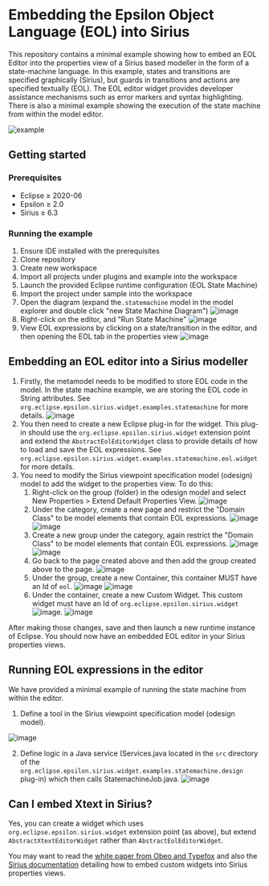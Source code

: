 # Embedding the Epsilon Object Language (EOL) into Sirius

This repository contains a minimal example showing how to embed an EOL Editor into the properties view of a Sirius based modeller in the form of a state-machine language. In this example, states and transitions are specified graphically (Sirius), but guards in transitions and actions are specified textually (EOL). The EOL editor widget provides developer assistance mechanisms such as error markers and syntax highlighting. There is also a minimal example showing the execution of the state machine from within the model editor.

![example](https://user-images.githubusercontent.com/10147329/127321717-b0427f2c-c1da-4ccf-867c-3c25528f11e3.gif)

## Getting started

### Prerequisites
- Eclipse ≥ 2020-06
- Epsilon ≥ 2.0
- Sirius ≥ 6.3

### Running the example

1. Ensure IDE installed with the prerequisites
2. Clone repository
3. Create new workspace
4. Import all projects under plugins and example into the workspace
5. Launch the provided Eclipse runtime configuration (EOL State Machine)
6. Import the project under sample into the workspace
7. Open the diagram (expand the`.statemachine` model in the model explorer and double click "new State Machine Diagram")
![image](https://user-images.githubusercontent.com/10147329/127321103-03dc2c31-2c1c-4f12-b0f1-4d8be079d144.png)
9. Right-click on the editor, and "Run State Machine"
![image](https://user-images.githubusercontent.com/10147329/127321464-d6103dcf-e2af-4650-b8c5-109a66a2dc24.png)
11. View EOL expressions by clicking on a state/transition in the editor, and then opening the EOL tab in the properties view
![image](https://user-images.githubusercontent.com/10147329/127321526-387410de-1562-444d-bb38-e7676ea89691.png)

## Embedding an EOL editor into a Sirius modeller

1. Firstly, the metamodel needs to be modified to store EOL code in the model. In the state machine example, we are storing the EOL code in String attributes. See `org.eclipse.epsilon.sirius.widget.examples.statemachine` for more details.
![image](https://user-images.githubusercontent.com/10147329/127322137-4bf9b34c-7dd2-484c-b407-7526cdacfb3c.png) 
2. You then need to create a new Eclipse plug-in for the widget. This plug-in should use the `org.eclipse.epsilon.sirius.widget` extension point and extend the `AbstractEolEditorWidget` class to provide details of how to load and save the EOL expressions. See `org.eclipse.epsilon.sirius.widget.examples.statemachine.eol.widget` for more details.
3. You need to modify the Sirius viewpoint specification model (odesign) model to add the widget to the properties view. To do this:
    1. Right-click on the group (folder) in the odesign model and select New Properties > Extend Default Properties View. ![image](https://user-images.githubusercontent.com/10147329/127322787-82395483-1e3c-4375-a836-df1ef6f1cc23.png)
    2. Under the category, create a new page and restrict the "Domain Class" to be model elements that contain EOL expressions. ![image](https://user-images.githubusercontent.com/10147329/127322993-7a6bab38-c847-471a-9216-2a40e4ea9161.png) ![image](https://user-images.githubusercontent.com/10147329/127323055-706c35d6-6c62-4d60-9b2b-92e9facb19fb.png)
    3. Create a new group under the category, again restrict the "Domain Class" to be model elements that contain EOL expressions. ![image](https://user-images.githubusercontent.com/10147329/127323200-f8f96fb1-fd5e-4769-a94b-02b9248d9fb7.png) ![image](https://user-images.githubusercontent.com/10147329/127323246-67b8902d-8b51-47a5-a132-f8aa46534920.png)
    4. Go back to the page created above and then add the group created above to the page. ![image](https://user-images.githubusercontent.com/10147329/127323364-1de3f0d3-578a-4ef7-82c2-c2ad8bd2f374.png)
    5. Under the group, create a new Container, this container MUST have an Id of `eol`. ![image](https://user-images.githubusercontent.com/10147329/127323639-d18074b1-d367-4a2d-a197-38e73bfbeaff.png) ![image](https://user-images.githubusercontent.com/10147329/127323458-406cbaad-8556-4db9-8689-d020b8468b44.png)
    6. Under the container, create a new Custom Widget. This custom widget must have an Id of `org.eclipse.epsilon.sirius.widget` ![image](https://user-images.githubusercontent.com/10147329/127323773-b1778d88-5614-44b7-b9fa-9319a5910861.png). ![image](https://user-images.githubusercontent.com/10147329/127323844-4d01d4d5-986d-48f9-ba1f-ebb52f06fe07.png)

After making those changes, save and then launch a new runtime instance of Eclipse. You should now have an embedded EOL editor in your Sirius properties views.

## Running EOL expressions in the editor
We have provided a minimal example of running the state machine from within the editor. 
1. Define a tool in the Sirius viewpoint specification model (odesign model).

![image](https://user-images.githubusercontent.com/10147329/127324268-fba6e367-48f9-4121-89a8-65aaa0a04c3a.png)

2. Define logic in a Java service (Services.java located in the `src` directory of the `org.eclipse.epsilon.sirius.widget.examples.statemachine.design` plug-in) which then calls StatemachineJob.java. ![image](https://user-images.githubusercontent.com/10147329/127324497-c1bd6f0d-7732-46e4-ab08-20b8fd67c348.png)

## Can I embed Xtext in Sirius?

Yes, you can create a widget which uses `org.eclipse.epsilon.sirius.widget` extension point (as above), but extend `AbstractXtextEditorWidget` rather than `AbstractEolEditorWidget`.

You may want to read the [white paper from Obeo and Typefox](https://www.obeodesigner.com/resource/white-paper/WhitePaper_XtextSirius_EN.pdf) and also the [Sirius documentation](https://www.eclipse.org/sirius/doc/developer/extensions-properties_provide_custom_widget_basic.html) detailing how to embed custom widgets into Sirius properties views.





